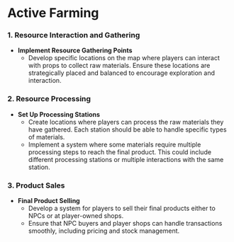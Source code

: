 # Active Farming

### **1. Resource Interaction and Gathering**

- **Implement Resource Gathering Points**
    - Develop specific locations on the map where players can interact with props to collect raw materials. Ensure these locations are strategically placed and balanced to encourage exploration and interaction.

### **2. Resource Processing**

- **Set Up Processing Stations**
    - Create locations where players can process the raw materials they have gathered. Each station should be able to handle specific types of materials.
    - Implement a system where some materials require multiple processing steps to reach the final product. This could include different processing stations or multiple interactions with the same station.

### **3. Product Sales**

- **Final Product Selling**
    - Develop a system for players to sell their final products either to NPCs or at player-owned shops.
    - Ensure that NPC buyers and player shops can handle transactions smoothly, including pricing and stock management.